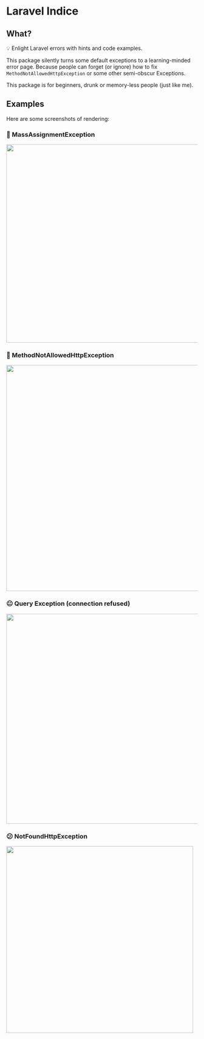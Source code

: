 # Laravel Indice

## What?

💡 Enlight Laravel errors with hints and code examples.

This package silently turns some default exceptions to a learning-minded error page. 
Because people can forget (or ignore)
how to fix `MethodNotAllowedHttpException` or 
some other semi-obscur Exceptions. 

This package is for beginners, drunk or memory-less people (just like me).

## Examples

Here are some screenshots of rendering:

### 🤔 MassAssignmentException

<img width="522" src="https://user-images.githubusercontent.com/1575946/36841326-441d414a-1d48-11e8-9697-ff3c84f02109.png">


### 🤨 MethodNotAllowedHttpException

<img width="595" src="https://user-images.githubusercontent.com/1575946/36841421-8c68328e-1d48-11e8-96a2-28319252c71f.png">

### 😐 Query Exception (connection refused)

<img width="553" src="https://user-images.githubusercontent.com/1575946/36841719-839e90fc-1d49-11e8-91cd-79ca46ccda6d.png">

### 😕 NotFoundHttpException

<img width="492" src="https://user-images.githubusercontent.com/1575946/36841601-1cd3e804-1d49-11e8-8a9c-d31f4af8b8a1.png">
